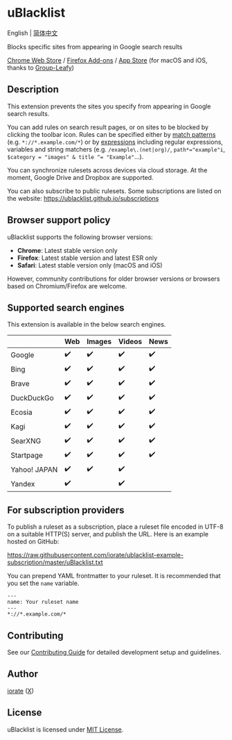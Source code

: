 # uBlacklist

English | [简体中文](README.zh-CN.md)

Blocks specific sites from appearing in Google search results

[Chrome Web Store](https://chrome.google.com/webstore/detail/ublacklist/pncfbmialoiaghdehhbnbhkkgmjanfhe) / [Firefox Add-ons](https://addons.mozilla.org/en-US/firefox/addon/ublacklist/) / [App Store](https://apps.apple.com/us/app/ublacklist-for-safari/id1547912640) (for macOS and iOS, thanks to [Group-Leafy](https://github.com/HoneyLuka/uBlacklist/tree/safari-port/safari-project))

## Description

This extension prevents the sites you specify from appearing in Google search results.

You can add rules on search result pages, or on sites to be blocked by clicking the toolbar icon. Rules can be specified either by [match patterns](https://ublacklist.github.io/docs/advanced-features#match-patterns) (e.g. `*://*.example.com/*`) or by [expressions](https://ublacklist.github.io/docs/advanced-features#expressions) including regular expressions, variables and string matchers (e.g. `/example\.(net|org)/`, `path*="example"i`, `$category = "images" & title ^= "Example"`…).

You can synchronize rulesets across devices via cloud storage. At the moment, Google Drive and Dropbox are supported.

You can also subscribe to public rulesets. Some subscriptions are listed on the website:
https://ublacklist.github.io/subscriptions

## Browser support policy

uBlacklist supports the following browser versions:

- **Chrome**: Latest stable version only
- **Firefox**: Latest stable version and latest ESR only
- **Safari**: Latest stable version only (macOS and iOS)

However, community contributions for older browser versions or browsers based on Chromium/Firefox are welcome.

## Supported search engines

This extension is available in the below search engines.

<!-- prettier-ignore-start -->

|  | Web | Images | Videos | News |
| --- | --- | --- | --- | --- |
| Google | :heavy_check_mark: | :heavy_check_mark: | :heavy_check_mark: | :heavy_check_mark: |
| Bing | :heavy_check_mark: | :heavy_check_mark: | :heavy_check_mark: | :heavy_check_mark: |
| Brave | :heavy_check_mark: | :heavy_check_mark: | :heavy_check_mark: | :heavy_check_mark: |
| DuckDuckGo | :heavy_check_mark: | :heavy_check_mark: | :heavy_check_mark: | :heavy_check_mark: |
| Ecosia | :heavy_check_mark: | :heavy_check_mark: | :heavy_check_mark: | :heavy_check_mark: |
| Kagi | :heavy_check_mark: | :heavy_check_mark: | :heavy_check_mark: | :heavy_check_mark: |
| SearXNG | :heavy_check_mark: | :heavy_check_mark: | :heavy_check_mark: | :heavy_check_mark: |
| Startpage | :heavy_check_mark: | :heavy_check_mark: | :heavy_check_mark: | :heavy_check_mark: |
| Yahoo! JAPAN | :heavy_check_mark: | :heavy_check_mark: | :heavy_check_mark: |  |
| Yandex | :heavy_check_mark: |  | :heavy_check_mark: |  |

<!-- prettier-ignore-end -->

## For subscription providers

To publish a ruleset as a subscription, place a ruleset file encoded in UTF-8 on a suitable HTTP(S) server, and publish the URL. Here is an example hosted on GitHub:

https://raw.githubusercontent.com/iorate/ublacklist-example-subscription/master/uBlacklist.txt

You can prepend YAML frontmatter to your ruleset. It is recommended that you set the `name` variable.

```
---
name: Your ruleset name
---
*://*.example.com/*
```

## Contributing

See our [Contributing Guide](CONTRIBUTING.md) for detailed development setup and guidelines.

## Author

[iorate](https://github.com/iorate) ([X](https://x.com/iorate))

## License

uBlacklist is licensed under [MIT License](LICENSE.txt).
